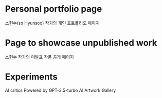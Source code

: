 # Personal portfolio page

소현수(so Hyunsoo) 작가의 개인 포트폴리오 페이지

# Page to showcase unpublished work

소현수 작가의 미발표 작품 공개 페이지

# Experiments

AI critics Powered by GPT-3.5-turbo
AI Artwork Gallery
